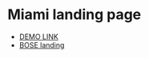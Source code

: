 # Miami landing page
 - [DEMO LINK](https://batstolya.github.io/layout_miami/)
 - [BOSE landing](https://www.figma.com/file/OMjQNb3hg1LKMV4OwyQ3Ao/BOSE?node-id=0%3A1)
